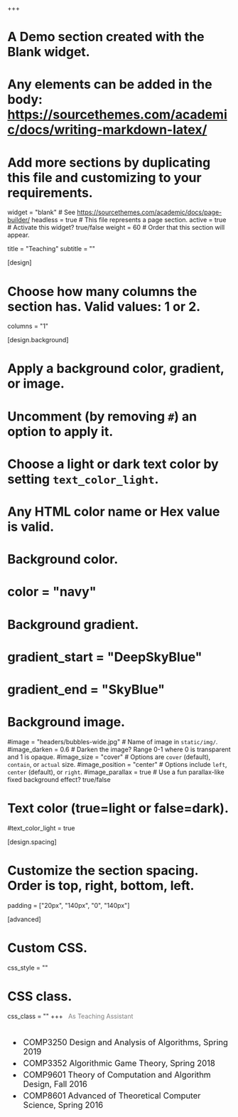 +++
# A Demo section created with the Blank widget.
# Any elements can be added in the body: https://sourcethemes.com/academic/docs/writing-markdown-latex/
# Add more sections by duplicating this file and customizing to your requirements.

widget = "blank"  # See https://sourcethemes.com/academic/docs/page-builder/
headless = true  # This file represents a page section.
active = true  # Activate this widget? true/false
weight = 60  # Order that this section will appear.

title = "Teaching"
subtitle = ""

[design]
  # Choose how many columns the section has. Valid values: 1 or 2.
  columns = "1"

[design.background]
  # Apply a background color, gradient, or image.
  #   Uncomment (by removing `#`) an option to apply it.
  #   Choose a light or dark text color by setting `text_color_light`.
  #   Any HTML color name or Hex value is valid.

  # Background color.
  # color = "navy"
  
  # Background gradient.
  # gradient_start = "DeepSkyBlue"
  # gradient_end = "SkyBlue"
  
  # Background image.
  #image = "headers/bubbles-wide.jpg"  # Name of image in `static/img/`.
  #image_darken = 0.6  # Darken the image? Range 0-1 where 0 is transparent and 1 is opaque.
  #image_size = "cover"  #  Options are `cover` (default), `contain`, or `actual` size.
  #image_position = "center"  # Options include `left`, `center` (default), or `right`.
  #image_parallax = true  # Use a fun parallax-like fixed background effect? true/false

  # Text color (true=light or false=dark).
  #text_color_light = true

[design.spacing]
  # Customize the section spacing. Order is top, right, bottom, left.
  padding = ["20px", "140px", "0", "140px"]

[advanced]
 # Custom CSS. 
 css_style = ""
 
 # CSS class.
 css_class = ""
+++
<font color="grey">&nbsp; As Teaching Assistant</font>
<font size=4>
  <ul>
    <p style = "margin:40px"> </p>
    <li><p style = "margin:5px"> COMP3250 Design and Analysis of Algorithms, Spring 2019</p></li>
    <li><p style = "margin:5px"> COMP3352 Algorithmic Game Theory, Spring 2018</p></li>
    <li><p style = "margin:5px"> COMP9601 Theory of Computation and Algorithm Design, Fall 2016</p></li>
    <li><p style = "margin:5px"> COMP8601 Advanced of Theoretical Computer Science, Spring 2016</p></li>
  </ul>
</font>
